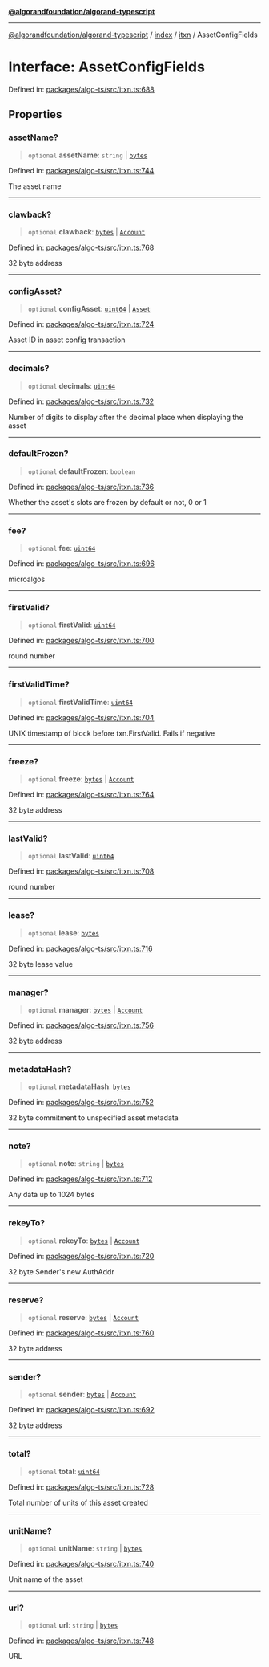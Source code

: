 [**@algorandfoundation/algorand-typescript**](../../../../README.md)

***

[@algorandfoundation/algorand-typescript](../../../../README.md) / [index](../../../README.md) / [itxn](../README.md) / AssetConfigFields

# Interface: AssetConfigFields

Defined in: [packages/algo-ts/src/itxn.ts:688](https://github.com/algorandfoundation/puya-ts/blob/main/packages/algo-ts/src/itxn.ts#L688)

## Properties

### assetName?

> `optional` **assetName**: `string` \| [`bytes`](../../../type-aliases/bytes.md)

Defined in: [packages/algo-ts/src/itxn.ts:744](https://github.com/algorandfoundation/puya-ts/blob/main/packages/algo-ts/src/itxn.ts#L744)

The asset name

***

### clawback?

> `optional` **clawback**: [`bytes`](../../../type-aliases/bytes.md) \| [`Account`](../../../type-aliases/Account.md)

Defined in: [packages/algo-ts/src/itxn.ts:768](https://github.com/algorandfoundation/puya-ts/blob/main/packages/algo-ts/src/itxn.ts#L768)

32 byte address

***

### configAsset?

> `optional` **configAsset**: [`uint64`](../../../type-aliases/uint64.md) \| [`Asset`](../../../type-aliases/Asset.md)

Defined in: [packages/algo-ts/src/itxn.ts:724](https://github.com/algorandfoundation/puya-ts/blob/main/packages/algo-ts/src/itxn.ts#L724)

Asset ID in asset config transaction

***

### decimals?

> `optional` **decimals**: [`uint64`](../../../type-aliases/uint64.md)

Defined in: [packages/algo-ts/src/itxn.ts:732](https://github.com/algorandfoundation/puya-ts/blob/main/packages/algo-ts/src/itxn.ts#L732)

Number of digits to display after the decimal place when displaying the asset

***

### defaultFrozen?

> `optional` **defaultFrozen**: `boolean`

Defined in: [packages/algo-ts/src/itxn.ts:736](https://github.com/algorandfoundation/puya-ts/blob/main/packages/algo-ts/src/itxn.ts#L736)

Whether the asset's slots are frozen by default or not, 0 or 1

***

### fee?

> `optional` **fee**: [`uint64`](../../../type-aliases/uint64.md)

Defined in: [packages/algo-ts/src/itxn.ts:696](https://github.com/algorandfoundation/puya-ts/blob/main/packages/algo-ts/src/itxn.ts#L696)

microalgos

***

### firstValid?

> `optional` **firstValid**: [`uint64`](../../../type-aliases/uint64.md)

Defined in: [packages/algo-ts/src/itxn.ts:700](https://github.com/algorandfoundation/puya-ts/blob/main/packages/algo-ts/src/itxn.ts#L700)

round number

***

### firstValidTime?

> `optional` **firstValidTime**: [`uint64`](../../../type-aliases/uint64.md)

Defined in: [packages/algo-ts/src/itxn.ts:704](https://github.com/algorandfoundation/puya-ts/blob/main/packages/algo-ts/src/itxn.ts#L704)

UNIX timestamp of block before txn.FirstValid. Fails if negative

***

### freeze?

> `optional` **freeze**: [`bytes`](../../../type-aliases/bytes.md) \| [`Account`](../../../type-aliases/Account.md)

Defined in: [packages/algo-ts/src/itxn.ts:764](https://github.com/algorandfoundation/puya-ts/blob/main/packages/algo-ts/src/itxn.ts#L764)

32 byte address

***

### lastValid?

> `optional` **lastValid**: [`uint64`](../../../type-aliases/uint64.md)

Defined in: [packages/algo-ts/src/itxn.ts:708](https://github.com/algorandfoundation/puya-ts/blob/main/packages/algo-ts/src/itxn.ts#L708)

round number

***

### lease?

> `optional` **lease**: [`bytes`](../../../type-aliases/bytes.md)

Defined in: [packages/algo-ts/src/itxn.ts:716](https://github.com/algorandfoundation/puya-ts/blob/main/packages/algo-ts/src/itxn.ts#L716)

32 byte lease value

***

### manager?

> `optional` **manager**: [`bytes`](../../../type-aliases/bytes.md) \| [`Account`](../../../type-aliases/Account.md)

Defined in: [packages/algo-ts/src/itxn.ts:756](https://github.com/algorandfoundation/puya-ts/blob/main/packages/algo-ts/src/itxn.ts#L756)

32 byte address

***

### metadataHash?

> `optional` **metadataHash**: [`bytes`](../../../type-aliases/bytes.md)

Defined in: [packages/algo-ts/src/itxn.ts:752](https://github.com/algorandfoundation/puya-ts/blob/main/packages/algo-ts/src/itxn.ts#L752)

32 byte commitment to unspecified asset metadata

***

### note?

> `optional` **note**: `string` \| [`bytes`](../../../type-aliases/bytes.md)

Defined in: [packages/algo-ts/src/itxn.ts:712](https://github.com/algorandfoundation/puya-ts/blob/main/packages/algo-ts/src/itxn.ts#L712)

Any data up to 1024 bytes

***

### rekeyTo?

> `optional` **rekeyTo**: [`bytes`](../../../type-aliases/bytes.md) \| [`Account`](../../../type-aliases/Account.md)

Defined in: [packages/algo-ts/src/itxn.ts:720](https://github.com/algorandfoundation/puya-ts/blob/main/packages/algo-ts/src/itxn.ts#L720)

32 byte Sender's new AuthAddr

***

### reserve?

> `optional` **reserve**: [`bytes`](../../../type-aliases/bytes.md) \| [`Account`](../../../type-aliases/Account.md)

Defined in: [packages/algo-ts/src/itxn.ts:760](https://github.com/algorandfoundation/puya-ts/blob/main/packages/algo-ts/src/itxn.ts#L760)

32 byte address

***

### sender?

> `optional` **sender**: [`bytes`](../../../type-aliases/bytes.md) \| [`Account`](../../../type-aliases/Account.md)

Defined in: [packages/algo-ts/src/itxn.ts:692](https://github.com/algorandfoundation/puya-ts/blob/main/packages/algo-ts/src/itxn.ts#L692)

32 byte address

***

### total?

> `optional` **total**: [`uint64`](../../../type-aliases/uint64.md)

Defined in: [packages/algo-ts/src/itxn.ts:728](https://github.com/algorandfoundation/puya-ts/blob/main/packages/algo-ts/src/itxn.ts#L728)

Total number of units of this asset created

***

### unitName?

> `optional` **unitName**: `string` \| [`bytes`](../../../type-aliases/bytes.md)

Defined in: [packages/algo-ts/src/itxn.ts:740](https://github.com/algorandfoundation/puya-ts/blob/main/packages/algo-ts/src/itxn.ts#L740)

Unit name of the asset

***

### url?

> `optional` **url**: `string` \| [`bytes`](../../../type-aliases/bytes.md)

Defined in: [packages/algo-ts/src/itxn.ts:748](https://github.com/algorandfoundation/puya-ts/blob/main/packages/algo-ts/src/itxn.ts#L748)

URL

